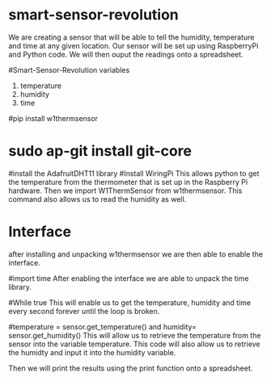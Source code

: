 # smart-sensor-revolution
We are creating a sensor that will be able to tell the humidity, temperature and time at any given location. Our sensor will be set up using 
RaspberryPi and Python code. We will then ouput the readings onto a spreadsheet. 

#Smart-Sensor-Revolution variables
1. temperature
2. humidity
3. time

#pip install w1thermsensor 
# sudo ap-git install git-core 
#install the AdafruitDHT11 library
#Install WiringPi 
This allows python to get the temperature from the thermometer that is set up in the Raspberry Pi hardware.
Then we import W1ThermSensor from w1thermsensor. This command also allows us to read the humidity as well.


# Interface
after installing and unpacking w1thermsensor we are then able to enable the interface.

#import time
After enabling the interface we are able to unpack the time library.

#While true
This will enable us to get the temperature, humidity and time every second forever until the loop is broken.

#temperature = sensor.get_temperature() and humidity= sensor.get_humidity()
This will allow us to retrieve the temperature from the sensor into the variable temperature.
This code will also allow us to retrieve the humidty and input it into the humidity variable.

Then we will print the results using the print function onto a spreadsheet.




